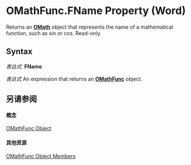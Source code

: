 
# OMathFunc.FName Property (Word)

Returns an  **[OMath](82f2f81b-e2d5-140f-bdcc-8b52b821b24d.md)** object that represents the name of a mathematical function, such as sin or cos. Read-only.


## Syntax

 _表达式_. **FName**

 _表达式_ An expression that returns an **[OMathFunc](c9acb683-6616-5f2e-d459-ea67b843c5d8.md)** object.


## 另请参阅


#### 概念


[OMathFunc Object](c9acb683-6616-5f2e-d459-ea67b843c5d8.md)
#### 其他资源


[OMathFunc Object Members](http://msdn.microsoft.com/library/a6f02a82-bda6-7470-d448-49de3ea18597%28Office.15%29.aspx)
